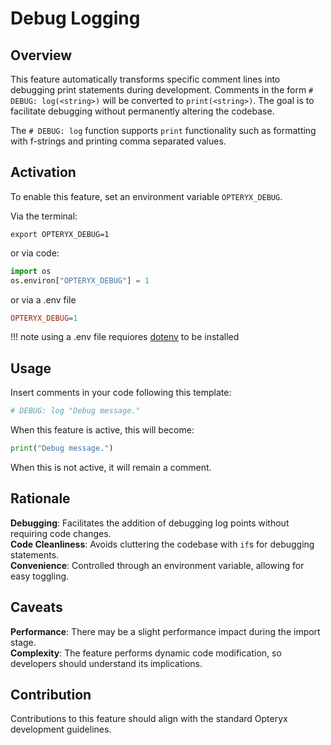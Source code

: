 # Debug Logging

## Overview

This feature automatically transforms specific comment lines into debugging print statements during development. Comments in the form `# DEBUG: log(<string>)` will be converted to `print(<string>)`. The goal is to facilitate debugging without permanently altering the codebase.

The `# DEBUG: log` function supports `print` functionality such as formatting with f-strings and printing comma separated values.

## Activation

To enable this feature, set an environment variable `OPTERYX_DEBUG`.

Via the terminal:
~~~console
export OPTERYX_DEBUG=1
~~~

or via code:
~~~python
import os
os.environ["OPTERYX_DEBUG"] = 1
~~~

or via a .env file
~~~ini
OPTERYX_DEBUG=1
~~~
!!! note
    using a .env file requiores [dotenv](https://pypi.org/project/python-dotenv/) to be installed

## Usage
Insert comments in your code following this template:

~~~python
# DEBUG: log "Debug message."
~~~

When this feature is active, this will become:

~~~python
print("Debug message.")
~~~

When this is not active, it will remain a comment.

## Rationale

**Debugging**: Facilitates the addition of debugging log points without requiring code changes.   
**Code Cleanliness**: Avoids cluttering the codebase with `if`s for debugging statements.   
**Convenience**: Controlled through an environment variable, allowing for easy toggling.

## Caveats

**Performance**: There may be a slight performance impact during the import stage.   
**Complexity**: The feature performs dynamic code modification, so developers should understand its implications.

## Contribution

Contributions to this feature should align with the standard Opteryx development guidelines.